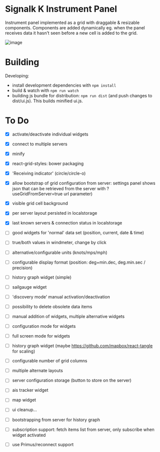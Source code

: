 Signalk K Instrument Panel
===============

Instrument panel implemented as a grid with draggable &amp; resizable components. Components are added dynamically eg. when the panel receives data it hasn't seen before a new cell is added to the grid.

![image](https://cloud.githubusercontent.com/assets/1049678/7094488/616bab4c-dfca-11e4-9c0b-eb1d4398f097.png)



Building
================
Developing: 
- install development dependencies with `npm install`
- build & watch with `npm run watch`
- building js bundle for distribution: `npm run dist` (and push changes to dist/ui.js). This builds minified ui.js.


To Do
=================
- [x] activate/deactivate individual widgets
- [x] connect to multiple servers
- [x] minify 
- [x] react-grid-styles: bower packaging  
- [x] 'Receiving indicator' (circle/circle-o)
- [x] allow bootstrap of grid configuration from server: settings panel shows json that can be retrieved from the server with ?useGridFromServer=true url parameter)
- [x] visible grid cell background
- [x] per server layout persisted in localstorage
- [x] last known servers & connection status in localstorage

- [ ] good widgets for 'normal' data set (position, current, date & time)
- [ ] true/both values in windmeter, change by click
- [ ] alternative/configurable units (knots/mps/mph)
- [ ] configurable display format (position: deg+min.dec, deg.min.sec / precision)
- [ ] history graph widget (simple)
- [ ] sailgauge widget
- [ ] 'discovery mode' manual activation/deactivation
- [ ] possibility to delete obsolete data items
- [ ] manual addition of widgets, multiple alternative widgets
- [ ] configuration mode for widgets
- [ ] full screen mode for widgets
- [ ] history graph widget (maybe https://github.com/mapbox/react-tangle for scaling)
- [ ] configurable number of grid columns
- [ ] multiple alternate layouts
- [ ] server configuration storage (button to store on the server)
- [ ] ais tracker widget
- [ ] map widget
- [ ] ui cleanup...
- [ ] bootstrapping from server for history graph

- [ ] subscription support: fetch items list from server, only subscribe when widget activated
- [ ] use Primus/reconnect support
